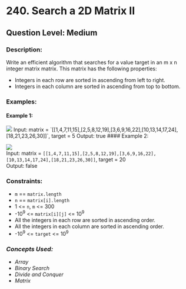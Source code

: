 # 240. Search a 2D Matrix II
## Question Level: Medium
### Description:
Write an efficient algorithm that searches for a value target in an m x n integer matrix matrix. This matrix has the following properties:

- Integers in each row are sorted in ascending from left to right.
- Integers in each column are sorted in ascending from top to bottom.

### Examples:
#### Example 1:

<img src="https://assets.leetcode.com/uploads/2020/11/24/searchgrid2.jpg">
Input: matrix = `[[1,4,7,11,15],[2,5,8,12,19],[3,6,9,16,22],[10,13,14,17,24],[18,21,23,26,30]]`, target = 5  
Output: true
#### Example 2:

<img src="https://assets.leetcode.com/uploads/2020/11/24/searchgrid.jpg"><br>
Input: matrix = `[[1,4,7,11,15],[2,5,8,12,19],[3,6,9,16,22],[10,13,14,17,24],[18,21,23,26,30]]`, target = 20  
Output: false

### Constraints:

- `m` == `matrix.length`
- `n` == `matrix[i].length`
- 1 <= `n`, `m` <= 300
- -10<sup>9</sup> <= `matrix[i][j]` <= 10<sup>9</sup>
- All the integers in each row are sorted in ascending order.
- All the integers in each column are sorted in ascending order.
- -10<sup>9</sup> <= `target` <= 10<sup>9</sup>

### <i>Concepts Used:
- Array
- Binary Search
- Divide and Conquer
- Matrix</i>